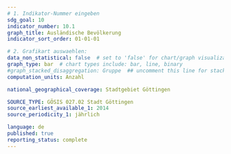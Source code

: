 ```yaml
---
# 1. Indikator-Nummer eingeben 
sdg_goal: 10
indicator_number: 10.1
graph_title: Ausländische Bevölkerung
indicator_sort_order: 01-01-01

# 2. Grafikart auswaehlen: 
data_non_statistical: false  # set to 'false' for chart/graph visualization 
graph_type: bar  # chart types include: bar, line, binary 
#graph_stacked_disaggregation: Gruppe  ## uncomment this line for stacked bars. eplace 'Geschlecht' with the field of aggregation. 
computation_units: Anzahl

national_geographical_coverage: Stadtgebiet Göttingen

SOURCE_TYPE: GÖSIS 027.02 Stadt Göttingen
source_earliest_available_1: 2014
source_periodicity_1: jährlich

language: de   
published: true 
reporting_status: complete
---
```

